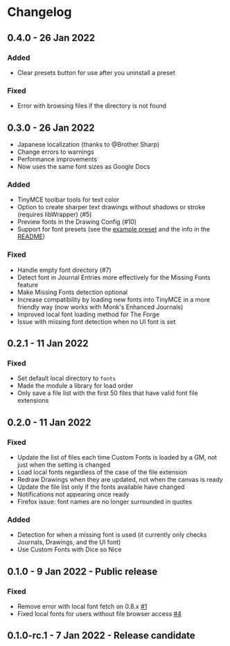 # Changelog

## 0.4.0 - 26 Jan 2022

### Added

* Clear presets button for use after you uninstall a preset

### Fixed

* Error with browsing files if the directory is not found

## 0.3.0 - 26 Jan 2022

* Japanese localization (thanks to @Brother Sharp)
* Change errors to warnings
* Performance improvements
* Now uses the same font sizes as Google Docs

### Added

* TinyMCE toolbar tools for text color
* Option to create sharper text drawings without shadows or stroke (requires libWrapper) (#5)
* Preview fonts in the Drawing Config (#10)
* Support for font presets (see the [example preset](https://github.com/arcanistzed/custom-fonts-example-preset) and the info in the [README](https://github.com/arcanistzed/custom-fonts#presets))

### Fixed

* Handle empty font directory (#7)
* Detect font in Journal Entries more effectively for the Missing Fonts feature
* Make Missing Fonts detection optional
* Increase compatibility by loading new fonts into TinyMCE in a more friendly way (now works with Monk's Enhanced Journals)
* Improved local font loading method for The Forge
* Issue with missing font detection when no UI font is set

## 0.2.1 - 11 Jan 2022

### Fixed

* Set default local directory to `fonts`
* Made the module a library for load order
* Only save a file list with the first 50 files that have valid font file extensions

## 0.2.0 - 11 Jan 2022

### Fixed

* Update the list of files each time Custom Fonts is loaded by a GM, not just when the setting is changed
* Load local fonts regardless of the case of the file extension
* Redraw Drawings when they are updated, not when the canvas is ready
* Update the file list only if the fonts available have changed
* Notifications not appearing once ready
* Firefox issue: font names are no longer surrounded in quotes

### Added

* Detection for when a missing font is used (it currently only checks Journals, Drawings, and the UI font)
* Use Custom Fonts with Dice so Nice

## 0.1.0 - 9 Jan 2022 - Public release

### Fixed

* Remove error with local font fetch on 0.8.x [#1](https://github.com/arcanistzed/custom-fonts/issues/1)
* Fixed local fonts for users without file browser access [#4](https://github.com/arcanistzed/custom-fonts/issues/4)

## 0.1.0-rc.1 - 7 Jan 2022 - Release candidate
